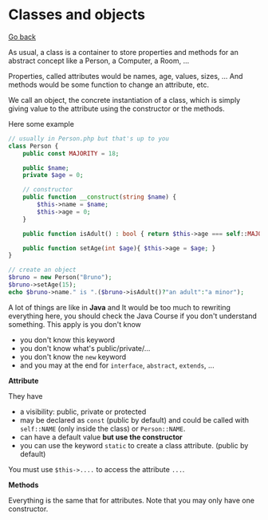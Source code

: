 # Classes and objects

[Go back](..)

As usual, a class is a container to store
properties and methods for an abstract concept
like a Person, a Computer, a Room, ...

Properties, called attributes would be names,
age, values, sizes, ... And methods would be
some function to change an attribute, etc.

We call an object, the concrete instantiation
of a class, which is simply giving value to the
attribute using the constructor or the methods.

Here some example

```php
// usually in Person.php but that's up to you
class Person {
    public const MAJORITY = 18;

    public $name;
    private $age = 0;

    // constructor
    public function __construct(string $name) {
        $this->name = $name;
        $this->age = 0;
    }

    public function isAdult() : bool { return $this->age === self::MAJORITY; }

    public function setAge(int $age){ $this->age = $age; }
}

// create an object
$bruno = new Person("Bruno");
$bruno->setAge(15);
echo $bruno->name." is ".($bruno->isAdult()?"an adult":"a minor");
```

A lot of things are like in **Java** and It would
be too much to rewriting everything here, you should check
the Java Course if you don't understand something.
This apply is you don't know

* you don't know this keyword
* you don't know what's public/private/...
* you don't know the ``new`` keyword
* and you may at the end for ``interface``,
``abstract``, `extends`, ...

<div class="sr"></div>

**Attribute**

They have 

* a visibility: public, private or protected
* may be declared as ``const`` (public by default)
and could be called with ``self::NAME`` (only inside
  the class) or ``Person::NAME``.
* can have a default value **but use the constructor**
* you can use the keyword ``static`` to create
a class attribute. (public by default)

You must use ``$this->....`` to access the attribute `...`.

<div class="sr"></div>

**Methods**

Everything is the same that for attributes.
Note that you may only have one constructor.